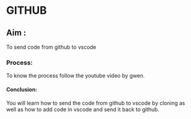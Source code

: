 # GITHUB

## Aim :
To send code from github to vscode

### Process:
To know the process follow the youtube video by gwen.

#### Conclusion:
You will learn how to send the code from github to vscode by cloning as well as how to add code in vscode and send it back to github.